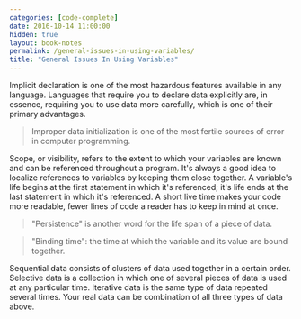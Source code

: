 ```yaml
---
categories: [code-complete]
date: 2016-10-14 11:00:00
hidden: true
layout: book-notes
permalink: /general-issues-in-using-variables/
title: "General Issues In Using Variables"
---
```


Implicit declaration is one of the most hazardous features available in any language. Languages that require you to declare data explicitly are, in essence, requiring you to use data more carefully, which is one of their primary advantages.

> Improper data initialization is one of the most fertile sources of error in computer programming.

Scope, or visibility, refers to the extent to which your variables are known and can be referenced throughout a program. It's always a good idea to localize references to variables by keeping them close together. A variable's life begins at the first statement in which it's referenced; it's life ends at the last statement in which it's referenced. A short live time makes your code more readable, fewer lines of code a reader has to keep in mind at once.

> "Persistence" is another word for the life span of a piece of data.

> "Binding time": the time at which the variable and its value are bound together.

Sequential data consists of clusters of data used together in a certain order. Selective data is a collection in which one of several pieces of data is used at any particular time. Iterative data is the same type of data repeated several times. Your real data can be combination of all three types of data above.